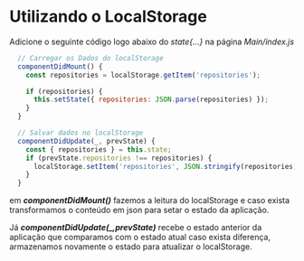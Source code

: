 # Utilizando o LocalStorage

Adicione o seguinte código logo abaixo do _state{...}_ na página _*Main/index.js*_

```js
  // Carregar os Dados do localStorage
  componentDidMount() {
    const repositories = localStorage.getItem('repositories');

    if (repositories) {
      this.setState({ repositories: JSON.parse(repositories) });
    }
  }

  // Salvar dados no localStorage
  componentDidUpdate(_, prevState) {
    const { repositories } = this.state;
    if (prevState.repositories !== repositories) {
      localStorage.setItem('repositories', JSON.stringify(repositories));
    }
  }
```

em **_componentDidMount()_** fazemos a leitura do localStorage e caso exista transformamos o conteúdo em json para setar o estado da aplicação.

Já **_componentDidUpdate(\_,prevState)_** recebe o estado anterior da aplicação que comparamos com o estado atual caso exista diferença, armazenamos novamente o estado para atualizar o localStorage.
